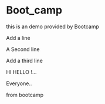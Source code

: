 # Boot_camp
this is an demo provided by Bootcamp


Add a line

A Second line

Add a third line 

HI HELLO !...

Everyone..

from bootcamp
